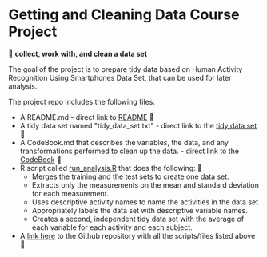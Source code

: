 # Getting and Cleaning Data Course Project
:goal_net: **collect, work with, and clean a data set**

The goal of the project is to prepare tidy data based on Human Activity Recognition Using Smartphones Data Set, that can be used for later analysis. 

The project repo includes the following files: 

* A README.md - direct link to [README](https://github.com/DarkoJs/Getting-and-Cleaning-Data-Course-Project/blob/main/README.md) :checkered_flag:
* A tidy data set named "tidy_data_set.txt" - direct link to the [tidy data set](https://github.com/DarkoJs/Getting-and-Cleaning-Data-Course-Project/blob/main/tidy_data_set.txt) :checkered_flag:
* A CodeBook.md that describes the variables, the data, and any transformations performed to clean up the data. - direct link to the [CodeBook](https://github.com/DarkoJs/Getting-and-Cleaning-Data-Course-Project/blob/main/CodeBook.md) :checkered_flag:
* R script called [run_analysis.R](https://github.com/DarkoJs/Getting-and-Cleaning-Data-Course-Project/blob/main/run_analysis.R) that does the following: :checkered_flag:
    * Merges the training and the test sets to create one data set.
    * Extracts only the measurements on the mean and standard deviation for each measurement. 
    * Uses descriptive activity names to name the activities in the data set
    * Appropriately labels the data set with descriptive variable names. 
    * Creates a second, independent tidy data set with the average of each variable for each activity and each subject.
* A [link here](https://github.com/DarkoJs/Getting-and-Cleaning-Data-Course-Project) to the Github repository with all the scripts/files listed above :checkered_flag:
